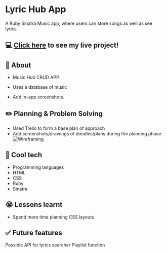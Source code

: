 # Lyric Hub App
A Ruby Sinatra Music app, where users can store songs as well as see lyrics

## :computer: [Click here](https://calm-citadel-69842.herokuapp.com/) to see my live project!

## :page_facing_up: About
- Music Hub CRUD APP
- Uses a database of music

- Add in-app screenshots.

## :pencil2: Planning & Problem Solving
- Used Trello to form a base plan of approach
- Add screenshots/drawings of doodles/plans during the planning phase.
![Wireframing](https://images.unsplash.com/photo-1581291518633-83b4ebd1d83e?ixlib=rb-1.2.1&ixid=MnwxMjA3fDB8MHxwaG90by1wYWdlfHx8fGVufDB8fHx8&auto=format&fit=crop&w=1170&q=80)

## :rocket: Cool tech
- Programming languages
- HTML
- CSS
- Ruby
- Sinatra

## :sob: Lessons learnt
- Spend more time planning CSS layouts

## :white_check_mark: Future features
Possible API for lyrics searcher
Playlist function
